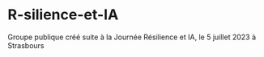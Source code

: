 # R-silience-et-IA
Groupe publique créé suite à la Journée Résilience et IA, le 5 juillet 2023 à Strasbours
